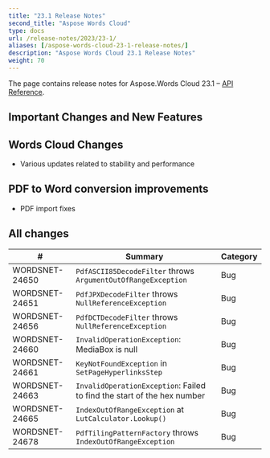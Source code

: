 ```yaml
---
title: "23.1 Release Notes"
second_title: "Aspose Words Cloud"
type: docs
url: /release-notes/2023/23-1/
aliases: [/aspose-words-cloud-23-1-release-notes/]
description: "Aspose Words Cloud 23.1 Release Notes"
weight: 70
---
```


The page contains release notes for Aspose.Words Cloud 23.1 – [API Reference](https://apireference.aspose.cloud/words/).

## Important Changes and New Features

## Words Cloud Changes

- Various updates related to stability and performance

## PDF to Word conversion improvements

- PDF import fixes

## All changes

| #                | Summary                                                                                       | Category    |
|------------------|-----------------------------------------------------------------------------------------------|-------------|
| WORDSNET-24650   | `PdfASCII85DecodeFilter` throws `ArgumentOutOfRangeException`                                 | Bug         |
| WORDSNET-24651   | `PdfJPXDecodeFilter` throws `NullReferenceException`                                          | Bug         |
| WORDSNET-24656   | `PdfDCTDecodeFilter` throws `NullReferenceException`                                          | Bug         |
| WORDSNET-24660   | `InvalidOperationException`: MediaBox is null                                                 | Bug         |
| WORDSNET-24661   | `KeyNotFoundException` in `SetPageHyperlinksStep`                                             | Bug         |
| WORDSNET-24663   | `InvalidOperationException`: Failed to find the start of the hex number                       | Bug         |
| WORDSNET-24665   | `IndexOutOfRangeException` at `LutCalculator.Lookup()`                                        | Bug         |
| WORDSNET-24678   | `PdfTilingPatternFactory` throws `IndexOutOfRangeException`                                   | Bug         |
